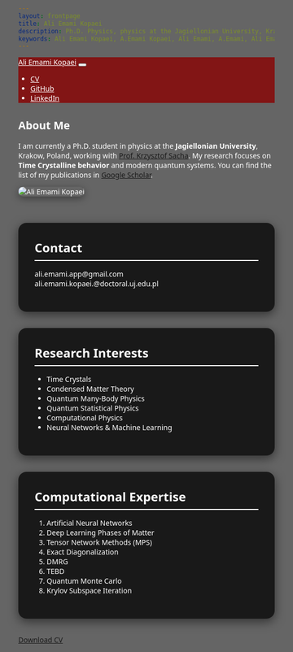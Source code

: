 ```yaml
---
layout: frontpage
title: Ali Emami Kopaei
description: Ph.D. Physics, physics at the Jagiellonian University, Krakow, Poland.
keywords: Ali Emami Kopaei, A.Emami Kopaei, Ali Emami, A.Emami, Ali Emami Kopaei physics, A E Kopaei, A Emami Kopaei, a emami kopaei, ali emami kopaei, UJ ali emami
---
```


<!-- Bootstrap + Icons + AOS Animations -->
<link href="https://cdn.jsdelivr.net/npm/bootstrap@5.3.3/dist/css/bootstrap.min.css" rel="stylesheet">
<link href="https://cdn.jsdelivr.net/npm/bootstrap-icons@1.10.5/font/bootstrap-icons.css" rel="stylesheet">
<link href="https://unpkg.com/aos@2.3.1/dist/aos.css" rel="stylesheet" />

<style>
  body {
    font-family: 'Segoe UI', sans-serif;
    background: url('/assets/Abstract-Time-Crystal-Concept.webp') no-repeat center center fixed;
    background-size: cover;
    color: #ffffff;
    scroll-behavior: smooth;
    position: relative;
    z-index: 1;
  }

  /* Overlay for better readability */
  body::before {
    content: '';
    position: fixed;
    top: 0;
    left: 0;
    right: 0;
    bottom: 0;
    background-color: rgba(0, 0, 0, 0.6);
    z-index: -1;
  }

  .navbar {
    background-color: rgba(136, 8, 8, 0.85);
  }

  .navbar a {
    color: white !important;
  }

  .navbar a:hover {
    color: #ffcc00 !important;
  }

  .profile-img {
    max-width: 100%;
    border-radius: 1rem;
    box-shadow: 0 4px 15px rgba(0, 0, 0, 0.4);
    transition: transform 0.4s ease-in-out;
  }

  .profile-img:hover {
    transform: scale(1.05);
  }

  .section {
    background: rgba(0, 0, 0, 0.75);
    color: white;
    border-radius: 1rem;
    padding: 2rem;
    margin-bottom: 2rem;
    box-shadow: 0 6px 20px rgba(0, 0, 0, 0.5);
  }

  .section-title {
    border-bottom: 2px solid #fff;
    margin-bottom: 1rem;
    padding-bottom: 0.5rem;
    font-size: 1.5rem;
    font-weight: bold;
  }

  .wave {
    position: relative;
    width: 100%;
    height: 100px;
    background: url('https://raw.githubusercontent.com/aliemami94/aliemami94.github.io/main/assets/wave-red.svg') repeat-x;
    animation: wave 10s linear infinite;
    transform: rotate(180deg);
    margin-bottom: -3rem;
  }

  @keyframes wave {
    0% {
      background-position-x: 0;
    }
    100% {
      background-position-x: 1000px;
    }
  }
</style>

<!-- Navbar -->
<nav class="navbar navbar-expand-lg fixed-top shadow">
  <div class="container">
    <a class="navbar-brand text-white fw-bold" href="#">Ali Emami Kopaei</a>
    <button class="navbar-toggler" data-bs-toggle="collapse" data-bs-target="#navbarNav">
      <span class="navbar-toggler-icon"></span>
    </button>
    <div class="collapse navbar-collapse justify-content-end" id="navbarNav">
      <ul class="navbar-nav">
        <li class="nav-item"><a class="nav-link" href="{{ BASE_PATH }}/assets/cv_ali.pdf"><i class="bi bi-file-earmark-person"></i> CV</a></li>
        <li class="nav-item"><a class="nav-link" href="https://github.com/aliemami94"><i class="bi bi-github"></i> GitHub</a></li>
        <li class="nav-item"><a class="nav-link" href="https://www.linkedin.com/in/ali-e-7b5b25120/"><i class="bi bi-linkedin"></i> LinkedIn</a></li>
      </ul>
    </div>
  </div>
</nav>

<!-- Main Container -->
<div class="container mt-5 pt-5">

  <div class="row align-items-center mb-5" data-aos="fade-up">
    <div class="col-md-8">
      <h2 class="mb-3">About Me</h2>
      <p>I am currently a Ph.D. student in physics at the <strong>Jagiellonian University</strong>, Krakow, Poland, working with 
      <a href="https://chaos.if.uj.edu.pl/~sacha/" target="_blank">Prof. Krzysztof Sacha</a>. My research focuses on 
      <strong>Time Crystalline behavior</strong> and modern quantum systems. You can find the list of my publications in <a href="https://scholar.google.com/citations?user=ooL_O7sAAAAJ&hl=en" target="_blank">Google Scholar</a>.</p>
    </div>
    <div class="col-md-4 text-center">
      <img src="../assets/IMG_4313.png" alt="Ali Emami Kopaei" class="profile-img mt-3">
    </div>
  </div>

  <div class="wave"></div>

  <div class="section" data-aos="fade-right">
    <div class="section-title">Contact</div>
    <p><i class="bi bi-envelope-fill"></i> ali.emami.app@gmail.com<br>
       <i class="bi bi-envelope-open-heart"></i> ali.emami.kopaei.@doctoral.uj.edu.pl</p>
  </div>

  <div class="section" data-aos="fade-left">
    <div class="section-title">Research Interests</div>
    <ul>
      <li>Time Crystals</li>
      <li>Condensed Matter Theory</li>
      <li>Quantum Many-Body Physics</li>
      <li>Quantum Statistical Physics</li>
      <li>Computational Physics</li>
      <li>Neural Networks & Machine Learning</li>
    </ul>
  </div>

  <div class="section" data-aos="fade-up">
    <div class="section-title">Computational Expertise</div>
    <ol>
      <li>Artificial Neural Networks</li>
      <li>Deep Learning Phases of Matter</li>
      <li>Tensor Network Methods (MPS)</li>
      <li>Exact Diagonalization</li>
      <li>DMRG</li>
      <li>TEBD</li>
      <li>Quantum Monte Carlo</li>
      <li>Krylov Subspace Iteration</li>
    </ol>
  </div>

  <p class="text-center" data-aos="zoom-in">
    <a href="{{ BASE_PATH }}/assets/cv_ali.pdf" class="btn btn-outline-light btn-lg mt-3">
      <i class="bi bi-file-earmark-pdf"></i> Download CV
    </a>
  </p>

</div>

<!-- AOS Script -->
<script src="https://unpkg.com/aos@2.3.1/dist/aos.js"></script>
<script>AOS.init();</script>
